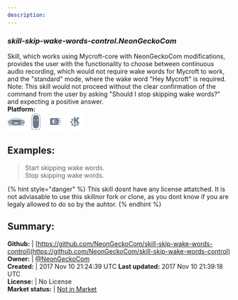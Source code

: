 ```yaml
---
description: 
---
```


### _skill-skip-wake-words-control.NeonGeckoCom_  
Skill, which works using Mycroft-core with NeonGeckoCom modifications, provides the user with the functionality to choose between continuous audio recording, which would not require wake words for Mycroft to work, and the "standard" mode, where the wake word "Hey Mycroft" is required.
Note: This skill would not proceed without the clear confirmation of the command from the user by asking "Should I stop skipping wake words?" and expecting a positive answer.  
**Platform:**  
 ![Mark I](../.gitbook/assets/mark-1-icon.png)  ![Mark II](../.gitbook/assets/mark-2-icon.png)  ![Picroft](../.gitbook/assets/picroft-icon.png)  ![plasmoid](../.gitbook/assets/kde.png)   
## Examples:  
> Start skipping wake words.  
> Stop skipping wake words.  
  
{% hint style="danger" %}
This skill dosnt have any license attatched. It is not adviasable to use this skillnor fork or clone, as you dont know if you are legaly allowed to do so by the auhtor.
{% endhint %}
  
## Summary:  
**Github:** | [https://github.com/NeonGeckoCom/skill-skip-wake-words-control](https://github.com/NeonGeckoCom/skill-skip-wake-words-control)  
**Owner:** | [@NeonGeckoCom](https://github.com/NeonGeckoCom)  
**Created:** | 2017 Nov 10 21:24:39 UTC  **Last updated:** 2017 Nov 10 21:39:18 UTC  
**License:** | No License  
**Market status:** | [Not in Market](https://market.mycroft.ai/skill/)  
